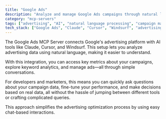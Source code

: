```yaml
---
title: "Google Ads"
description: "Analyze and manage Google Ads campaigns through natural language conversations with AI assistants."
category: "mcp-servers"
tags: ["advertising", "AI", "natural language processing", "campaign management", "data analysis"]
tech_stack: ["Google Ads", "Claude", "Cursor", "Windsurf", "advertising analytics", "performance metrics", "keyword analytics"]
---
```


The Google Ads MCP Server connects Google's advertising platform with AI tools like Claude, Cursor, and Windsurf. This setup lets you analyze advertising data using natural language, making it easier to understand.

With this integration, you can access key metrics about your campaigns, explore keyword analytics, and manage ads—all through simple conversations. 

For developers and marketers, this means you can quickly ask questions about your campaign data, fine-tune your performance, and make decisions based on real data, all without the hassle of jumping between different tools or crafting complicated queries.

This approach simplifies the advertising optimization process by using easy chat-based interactions.